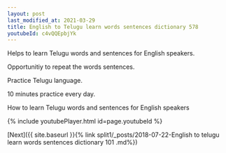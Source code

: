 ```yaml
---
layout: post
last_modified_at: 2021-03-29
title: English to Telugu learn words sentences dictionary 578 
youtubeId: c4vQQEpbjYk
---
```

 
 
Helps to learn Telugu words and sentences for English speakers.

Opportunitiy to repeat the words sentences. 

Practice Telugu language. 
 
10 minutes practice every day. 
 
How to learn Telugu words and sentences for English speakers 
 
{% include youtubePlayer.html id=page.youtubeId %}
 
 
[Next]({{ site.baseurl }}{% link  split1/_posts/2018-07-22-English to telugu learn words sentences dictionary 101 .md%})
 

